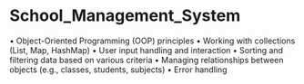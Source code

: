 ﻿# School_Management_System
• Object-Oriented Programming (OOP) principles
• Working with collections (List, Map, HashMap)
• User input handling and interaction
• Sorting and filtering data based on various criteria
• Managing relationships between objects (e.g., classes, students, subjects)
• Error handling 






